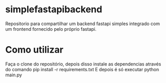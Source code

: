 # simplefastapibackend
Repositorio para compartilhar um backend fastapi simples integrado com um frontend fornecido pelo próprio fastapi.

# Como utilizar
Faça o clone do repositório, depois disso instale as dependencias através do comando pip install -r requirements.txt 
E depois é só executar python main.py
